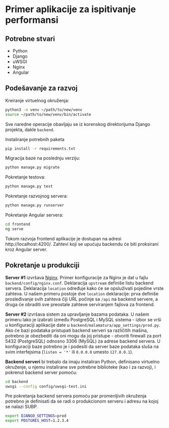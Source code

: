 # Primer aplikacije za ispitivanje performansi

## Potrebne stvari

* Python
* Django
* uWSGI
* Nginx
* Angular

## Podešavanje za razvoj

Kreiranje virtuelnog okruženja:
```bash
python3 -m venv ~/path/to/new/venv
source ~/path/to/new/venv/bin/activate
```

Sve naredne operacije obavljaju se iz korenskog direktorijuma Django
projekta, dakle `backend`.

Instaliranje potrebnih paketa
```bash
pip install -r requirements.txt
```

Migracija baze na poslednju verziju:
```bash
python manage.py migrate
```

Pokretanje testova:
```bash
python manage.py test
```

Pokretanje razvojnog servera:
```bash
python manage.py runserver
```

Pokretanje Angular servera:
```bash
cd frontend
ng serve
```

Tokom razvoja frontend aplikacije je dostupan na adresi http://localhost:4200/. 
Zahtevi koji se upućuju backendu će biti proksirani kroz Angular server.

## Pokretanje u produkciji

**Server #1** izvršava [Nginx](https://www.nginx.com/). Primer konfiguracije za
Nginx je dat u fajlu `backend/config/nginx.conf`. Deklaracija `upstream`
definiše listu backend servera. Deklaracija `location` određuje kako će se
opsluživati pojedine vrste zahteva. U našem primeru postoje dve `location`
deklaracije: prva definiše prosleđivanje svih zahteva čiji URL počinje sa
`/api` na backend servere, a druga će obraditi sve preostale zahteve
serviranjem fajlova za frontend.

**Server #2** izvršava sistem za upravljanje bazama podataka. U našem primeru
lako je izabrati između PostgreSQL i MySQL sistema - izbor se vrši u
konfiguraciji aplikacije date u `backend/malamatura/app_settings/prod.py`.
Ako će bazi podataka pristupati backend serveri sa različitih mašina, potrebno
je obezbediti da oni mogu da joj pristupe - otvoriti firewall za port 5432
(PostgreSQL) odnosno 3306 (MySQL) za adrese backend servera. U konfiguraciji
baze potrebno je i podesiti da server baze podataka sluša na svim interfejsima
(`listen = '*'` ili `0.0.0.0` umesto `127.0.0.1`).

**Backend serveri** bi trebalo da imaju instaliran Python, definisano virtuelno
okruženje, u njemu instalirane sve potrebne biblioteke (kao i za razvoj), i
pokrenut backend server pomoću:
```bash
cd backend
uwsgi --config config/uwsgi-test.ini
```

Pre pokretanja backend servera pomoću par promenljivih okruženja potrebno je
definisati da se radi o produkcionom serveru i adresu na kojoj se nalazi SUBP.
```bash
export DJANGO_SETTINGS=prod
export POSTGRES_HOST=1.2.3.4
```
